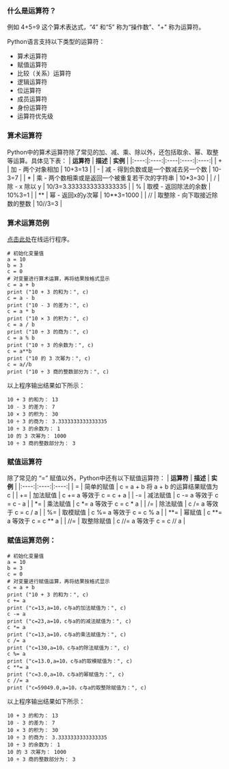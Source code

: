 ### 什么是运算符？
例如 4+5=9 这个算术表达式，“4” 和“5” 称为“操作数”、"+" 称为运算符。

Python语言支持以下类型的运算符：
* 算术运算符
* 赋值运算符
* 比较（关系）运算符
* 逻辑运算符
* 位运算符
* 成员运算符
* 身份运算符
* 运算符优先级
### 算术运算符
Python中的算术运算符除了常见的加、减、乘、除以外，还包括取余、幂、取整等运算。具体见下表：
| **运算符**   | **描述**   | **实例**   |
|:----:|:----:|:----|:----:|:----:|
| +     | 加 - 两个对象相加   | 10+3=13   |
| -     | 减 - 得到负数或是一个数减去另一个数     | 10-3=7     |
| *     | 乘 - 两个数相乘或是返回一个被重复若干次的字符串     | 10*3=30     |
| /     | 除 - x 除以 y     | 10/3=3.3333333333333335     |
| %     | 取模 - 返回除法的余数     | 10%3=1     |
| **     | 幂 - 返回x的y次幂     | 10**3=1000     |
| //     | 取整除 - 向下取接近除数的整数     | 10//3=3     |

### 算术运算范例
[点击此处](https://kada.163.com/ide/python/3647339.htm)在线运行程序。
```
# 初始化变量值
a = 10
b = 3
c = 0
# 对变量进行算术运算，再将结果按格式显示
c = a + b
print ("10 + 3 的和为：", c)
c = a - b
print ("10 - 3 的差为：", c)
c = a * b
print ("10 × 3 的积为：", c)
c = a / b
print ("10 ÷ 3 的商为：", c)
c = a % b
print ("10 ÷ 3 的余数为：", c)
c = a**b 
print ("10 的 3 次幂为：", c)
c = a//b 
print ("10 ÷ 3 商的整数部分为：", c)
```
以上程序输出结果如下所示：
```
10 + 3 的和为： 13
10 - 3 的差为： 7
10 × 3 的积为： 30
10 ÷ 3 的商为： 3.3333333333333335
10 ÷ 3 的余数为： 1
10 的 3 次幂为： 1000
10 ÷ 3 商的整数部分为： 3
```

###  赋值运算符
除了常见的 “=” 赋值以外，Python中还有以下赋值运算符：
| **运算符**   | **描述**   | **实例**   |
|:----:|:----:|:----:|
| = | 简单的赋值 | c = a + b 将 a + b 的运算结果赋值为 c |
| += | 加法赋值 | c += a 等效于 c = c + a |
| -= | 减法赋值 | c -= a 等效于 c = c - a |
| *= | 乘法赋值 | c *= a 等效于 c = c * a |
| /= | 除法赋值 | c /= a 等效于 c = c / a |
| %= | 取模赋值 | c %= a 等效于 c = c % a |
| **= | 幂赋值 | c **= a 等效于 c = c ** a |
| //= | 取整除赋值 | c //= a 等效于 c = c // a |

###  赋值运算范例：
```
# 初始化变量值
a = 10
b = 3
c = 0
# 对变量进行赋值运算，再将结果按格式显示
c = a + b
print ("10 + 3 的和为：", c)
c += a 
print ("c=13,a=10，c与a的加法赋值为：", c)
c -= a 
print ("c=23,a=10，c与a的的减法赋值为：", c)
c *= a 
print ("c=13,a=10，c与a的乘法赋值为：", c)
c /= a
print ("c=130,a=10，c与a的除法赋值为：", c)
c %= a 
print ("c=13.0,a=10，c与a的取模赋值为：", c)
c **= a 
print ("c=3.0,a=10，c与a的幂赋值为：", c)
c //= a
print ("c=59049.0,a=10，c与a的取整除赋值为：", c)
```
以上程序输出结果如下所示：
```
10 + 3 的和为： 13
10 - 3 的差为： 7
10 × 3 的积为： 30
10 ÷ 3 的商为： 3.3333333333333335
10 ÷ 3 的余数为： 1
10 的 3 次幂为： 1000
10 ÷ 3 商的整数部分为： 3
```

